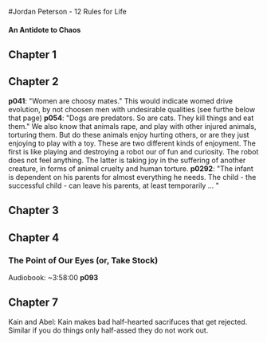 #Jordan Peterson - 12 Rules for Life
#### An Antidote to Chaos

## Chapter 1


## Chapter 2
__p041__: "Women are choosy mates." This would indicate womed drive evolution, by not
choosen men with undesirable qualities (see furthe below that page)
__p054__: "Dogs are predators. So are cats. They kill things and eat them." We also 
know that animals rape, and play with other injured animals, torturing them. But do these animals enjoy hurting others, or are they just enjoying to play with a toy. These are two different kinds of enjoyment. The first is like playing and destroying a robot our of fun and curiosity. The robot does not feel anything. The latter is taking joy in the suffering of another creature, in forms of animal cruelty and human torture.
__p0292__: "The infant is dependent on his parents for almost everything he needs. The child - the successful child - can leave his parents, at least temporarily ... "

## Chapter 3


## Chapter 4
### The Point of Our Eyes (or, Take Stock)
Audiobook: ~3:58:00
__p093__

## Chapter 7
Kain and Abel: Kain makes bad half-hearted sacrifuces that get rejected. Similar if you do things only half-assed they do not work out.
